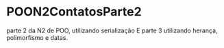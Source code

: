 # POON2ContatosParte2

parte 2 da N2 de POO, utilizando serialização
E parte 3 utilizando herança, polimorfismo e datas.
